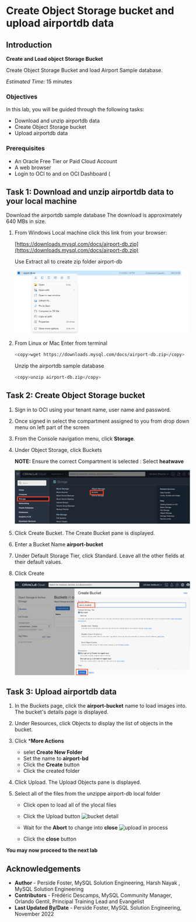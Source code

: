 # Create Object Storage bucket and upload airportdb data


## Introduction

**Create and Load object Storage Bucket**

Create Object Storage Bucket and load Airport Sample database.

_Estimated Time:_ 15 minutes

### Objectives

In this lab, you will be guided through the following tasks:

- Download and unzip airportdb data
- Create Object Storage bucket
- Upload airportdb data



### Prerequisites

- An Oracle Free Tier or Paid Cloud Account
- A web browser
- Login to OCI to and on OCI Dashboard (

## Task 1: Download and unzip airportdb data to your local machine

Download the airportdb sample database  The download is approximately 640 MBs in size.

1. From Windows Local machine click  this  link from your browser:

    [https://downloads.mysql.com/docs/airport-db.zip](https://downloads.mysql.com/docs/airport-db.zip) 

    Use Extract all to create zip folder airport-db

    ![extractall](./images/extract-all.png "extract-all")

2. From Linux or Mac Enter from terminal

    ```bash
    <copy>wget https://downloads.mysql.com/docs/airport-db.zip</copy>
    ```

    Unzip  the airportdb sample database  

    ```bash
    <copy>unzip airport-db.zip</copy>
    ```

## Task 2: Create Object Storage bucket

1. Sign in to OCI using your tenant name, user name and password.
2. Once signed in select the compartment assigned to you from drop down menu on left part of the screen
3. From the Console navigation menu, click **Storage**.
4. Under Object Storage, click Buckets

    **NOTE:** Ensure the correct Compartment is selected : Select **heatwave**

    ![cloud storage bucket](./images/cloud-storage-bucket.png "cloud-storage-bucket")

5. Click Create Bucket. The Create Bucket pane is displayed.
6. Enter a Bucket Name **airport-bucket**
7. Under Default Storage Tier, click Standard. Leave all the other fields at their default values.
8. Click Create

    ![press bucket button](./images/press-bucket-button.png "press-bucket-button")

## Task 3: Upload airportdb data

1. In the Buckets page, click the **airport-bucket** name to load images into. The bucket's details page is displayed.
2. Under Resources, click Objects to display the list of objects in the bucket.
3. Click ***More Actions**  
    - selet **Create New Folder** 
    - Set the name to  **airport-bd**
    - Click the **Create** button
    - Click the created folder

4. Click Upload. The Upload Objects pane is displayed.
5. Select all of the files from the unzippe airport-db local folder 
    - Click open to load all of the ylocal files
    - Click the Upload button
       ![bucket detail](./images/bucket-detail.png"bucket-detail.png")

    - Wait for the **Abort** to change into **close**
       ![upload in process](./images/upload.png"upload")

    - Click the **close** button

**You may now proceed to the next lab**

## Acknowledgements

- **Author** - Perside Foster, MySQL Solution Engineering, Harsh Nayak , MySQL Solution Engineering 
- **Contributors** - Frédéric Descamps, MySQL Community  Manager, Orlando Gentil, Principal Training Lead and Evangelist
- **Last Updated By/Date** - Perside Foster, MySQL Solution Engineering, November 2022

